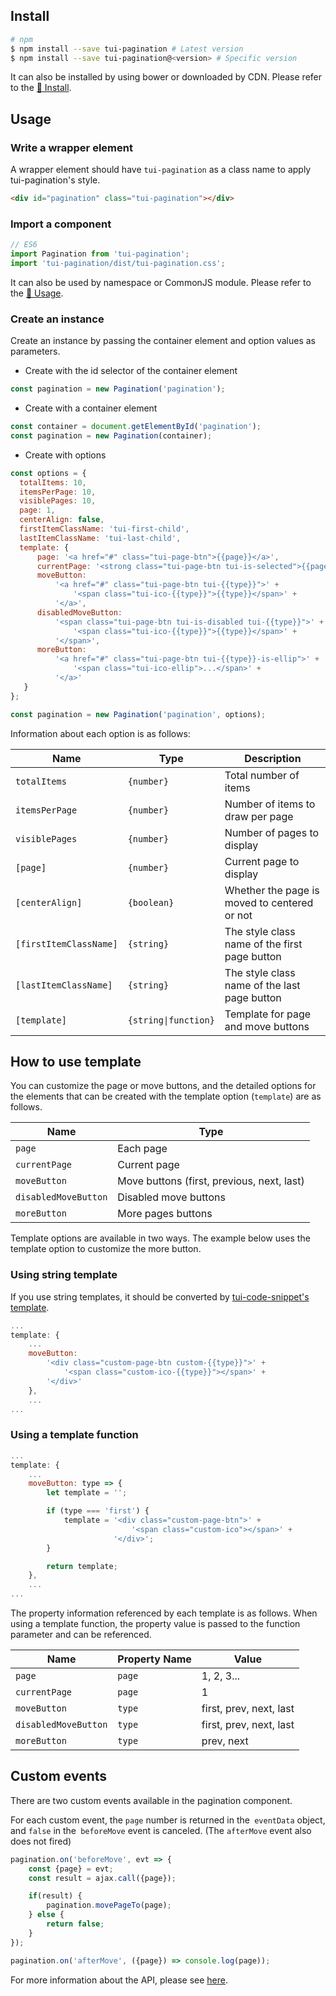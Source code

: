 ## Install

``` sh
# npm
$ npm install --save tui-pagination # Latest version
$ npm install --save tui-pagination@<version> # Specific version
```

It can also be installed by using bower or downloaded by CDN. Please refer to the [💾 Install](https://github.com/nhn/tui.pagination#-install).

## Usage

### Write a wrapper element

A wrapper element should have `tui-pagination` as a class name to apply tui-pagination's style.

```html
<div id="pagination" class="tui-pagination"></div>
```

### Import a component

```javascript
// ES6
import Pagination from 'tui-pagination';
import 'tui-pagination/dist/tui-pagination.css';
```

It can also be used by namespace or CommonJS module. Please refer to the [🔨 Usage](https://github.com/nhn/tui.pagination#-usage).

### Create an instance

Create an instance by passing the container element and option values as parameters.

* Create with the id selector of the container element
```js
const pagination = new Pagination('pagination');
```

* Create with a container element

```js
const container = document.getElementById('pagination');
const pagination = new Pagination(container);
```

* Create with options

```js
const options = {
  totalItems: 10,
  itemsPerPage: 10,
  visiblePages: 10,
  page: 1,
  centerAlign: false,
  firstItemClassName: 'tui-first-child',
  lastItemClassName: 'tui-last-child',
  template: {
      page: '<a href="#" class="tui-page-btn">{{page}}</a>',
      currentPage: '<strong class="tui-page-btn tui-is-selected">{{page}}</strong>',
      moveButton:
          '<a href="#" class="tui-page-btn tui-{{type}}">' +
              '<span class="tui-ico-{{type}}">{{type}}</span>' +
          '</a>',
      disabledMoveButton:
          '<span class="tui-page-btn tui-is-disabled tui-{{type}}">' +
              '<span class="tui-ico-{{type}}">{{type}}</span>' +
          '</span>',
      moreButton:
          '<a href="#" class="tui-page-btn tui-{{type}}-is-ellip">' +
              '<span class="tui-ico-ellip">...</span>' +
          '</a>'
   }
};

const pagination = new Pagination('pagination', options);
```

Information about each option is as follows:

|Name|Type|Description|
|---|---|---|
|`totalItems`|`{number}`|Total number of items|
|`itemsPerPage`|`{number}`|Number of items to draw per page|
|`visiblePages`|`{number}`|Number of pages to display|
|`[page]`|`{number}`|Current page to display|
|`[centerAlign]`|`{boolean}`|Whether the page is moved to centered or not|
|`[firstItemClassName]`|`{string}`|The style class name of the first page button|
|`[lastItemClassName]`|`{string}`|The style class name of the last page button|
|`[template]`|`{string\|function}`|Template for page and move buttons|

## How to use template

You can customize the page or move buttons, and the detailed options for the elements that can be created with the template option (`template`) are as follows.

|Name|Type|
|---|---|
|`page`|Each page|
|`currentPage`|Current page|
|`moveButton`|Move buttons (first, previous, next, last)|
|`disabledMoveButton`|Disabled move buttons|
|`moreButton`|More pages buttons|

Template options are available in two ways.
The example below uses the template option to customize the more button.

### Using string template

If you use string templates, it should be converted by [tui-code-snippet's template](https://nhn.github.io/tui.code-snippet/2.2.0/domUtil#template).

```js
...
template: {
    ...
    moveButton:
        '<div class="custom-page-btn custom-{{type}}">' +
            '<span class="custom-ico-{{type}}"></span>' +
        '</div>'
    },
    ...
...
```

### Using a template function

```js
...
template: {
    ...
    moveButton: type => {
        let template = '';

        if (type === 'first') {
            template = '<div class="custom-page-btn">' +
                           '<span class="custom-ico"></span>' +
                       '</div>';
        }

        return template;
    },
    ...
...
```

The property information referenced by each template is as follows.
When using a template function, the property value is passed to the function parameter and can be referenced.

|Name|Property Name|Value|
|---|---|---|
|`page`|`page`|1, 2, 3...|
|`currentPage`|`page`|1|
|`moveButton`|`type`|first, prev, next, last|
|`disabledMoveButton`|`type`|first, prev, next, last|
|`moreButton`|`type`|prev, next|

## Custom events

There are two custom events available in the pagination component.

For each custom event, the `page` number is returned in the` eventData` object, and `false` in the` beforeMove` event is canceled. (The `afterMove` event also does not fired)


```js
pagination.on('beforeMove', evt => {
    const {page} = evt;
    const result = ajax.call({page});

    if(result) {
        pagination.movePageTo(page);
    } else {
        return false;
    }
});

pagination.on('afterMove', ({page}) => console.log(page));
```

For more information about the API, please see [here](https://nhn.github.io/tui.pagination/latest/Pagination).
